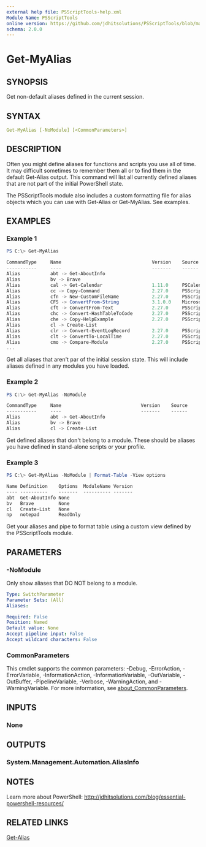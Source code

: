 ```yaml
---
external help file: PSScriptTools-help.xml
Module Name: PSScriptTools
online version: https://github.com/jdhitsolutions/PSScriptTools/blob/master/docs/Get-MyAlias.md
schema: 2.0.0
---
```


# Get-MyAlias

## SYNOPSIS

Get non-default aliases defined in the current session.

## SYNTAX

```yaml
Get-MyAlias [-NoModule] [<CommonParameters>]
```

## DESCRIPTION

Often you might define aliases for functions and scripts you use all of time. It may difficult sometimes to remember them all or to find them in the default Get-Alias output. This command will list all currently defined aliases that are not part of the initial PowerShell state.

The PSScriptTools module also includes a custom formatting file for alias objects which you can use with Get-Alias or Get-MyAlias. See examples.

## EXAMPLES

### Example 1

```powershell
PS C:\> Get-MyAlias

CommandType     Name                                 Version    Source
-----------     ----                                 -------    ------
Alias           abt -> Get-AboutInfo
Alias           bv -> Brave
Alias           cal -> Get-Calendar                  1.11.0     PSCalendar
Alias           cc -> Copy-Command                   2.27.0     PSScriptTools
Alias           cfn -> New-CustomFileName            2.27.0     PSScriptTools
Alias           CFS -> ConvertFrom-String            3.1.0.0    Microsoft.PowerShell.Utility
Alias           cft -> ConvertFrom-Text              2.27.0     PSScriptTools
Alias           chc -> Convert-HashTableToCode       2.27.0     PSScriptTools
Alias           che -> Copy-HelpExample              2.27.0     PSScriptTools
Alias           cl -> Create-List
Alias           clr -> Convert-EventLogRecord        2.27.0     PSScriptTools
Alias           clt -> ConvertTo-LocalTime           2.27.0     PSScriptTools
Alias           cmo -> Compare-Module                2.27.0     PSScriptTools
...
```

Get all aliases that aren't par of the initial session state. This will include aliases defined in any modules you have loaded.

### Example 2

```powershell
PS C:\> Get-MyAlias -NoModule

CommandType     Name                             Version    Source
-----------     ----                             -------    ------
Alias           abt -> Get-AboutInfo
Alias           bv -> Brave
Alias           cl -> Create-List
```

Get defined aliases that don't belong to a module. These should be aliases you have defined in stand-alone scripts or your profile.

### Example 3

```powershell
PS C:\> Get-MyAlias -NoModule | Format-Table -View options

Name Definition    Options  ModuleName Version
---- ----------    -------  ---------- -------
abt  Get-AboutInfo None
bv   Brave         None
cl   Create-List   None
np   notepad       ReadOnly
```

Get your aliases and pipe to format table using a custom view defined by the PSScriptTools module.

## PARAMETERS

### -NoModule

Only show aliases that DO NOT belong to a module.

```yaml
Type: SwitchParameter
Parameter Sets: (All)
Aliases:

Required: False
Position: Named
Default value: None
Accept pipeline input: False
Accept wildcard characters: False
```

### CommonParameters

This cmdlet supports the common parameters: -Debug, -ErrorAction, -ErrorVariable, -InformationAction, -InformationVariable, -OutVariable, -OutBuffer, -PipelineVariable, -Verbose, -WarningAction, and -WarningVariable. For more information, see [about_CommonParameters](http://go.microsoft.com/fwlink/?LinkID=113216).

## INPUTS

### None

## OUTPUTS

### System.Management.Automation.AliasInfo

## NOTES

Learn more about PowerShell: http://jdhitsolutions.com/blog/essential-powershell-resources/

## RELATED LINKS

[Get-Alias]()
